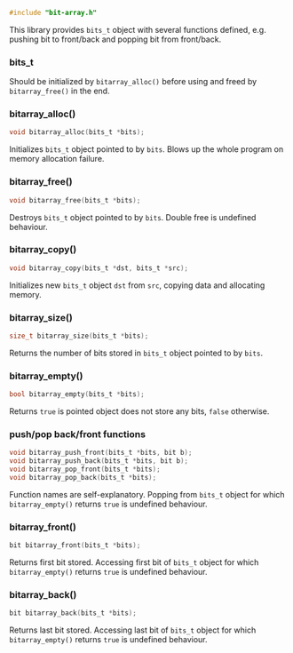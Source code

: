 ```c
#include "bit-array.h"
```

This library provides `bits_t` object with several functions defined,
e.g. pushing bit to front/back and popping bit from front/back.

### bits_t

Should be initialized by `bitarray_alloc()` before using
and freed by `bitarray_free()` in the end.

### bitarray_alloc()

```c
void bitarray_alloc(bits_t *bits);
```

Initializes `bits_t` object pointed to by `bits`.
Blows up the whole program on memory allocation failure.

### bitarray_free()

```c
void bitarray_free(bits_t *bits);
```

Destroys `bits_t` object pointed to by `bits`.
Double free is undefined behaviour.

### bitarray_copy()

```c
void bitarray_copy(bits_t *dst, bits_t *src);
```

Initializes new `bits_t` object `dst` from `src`, copying data and allocating memory.

### bitarray_size()

```c
size_t bitarray_size(bits_t *bits);
```

Returns the number of bits stored in `bits_t` object pointed to by `bits`.

### bitarray_empty()

```c
bool bitarray_empty(bits_t *bits);
```

Returns `true` is pointed object does not store any bits,
`false` otherwise.

### push/pop back/front functions

```c
void bitarray_push_front(bits_t *bits, bit b);
void bitarray_push_back(bits_t *bits, bit b);
void bitarray_pop_front(bits_t *bits);
void bitarray_pop_back(bits_t *bits);
```

Function names are self-explanatory.
Popping from `bits_t` object for which `bitarray_empty()` returns `true`
is undefined behaviour.

### bitarray_front()

```c
bit bitarray_front(bits_t *bits);
```

Returns first bit stored.
Accessing first bit of `bits_t` object for which `bitarray_empty()`
returns `true` is undefined behaviour.

### bitarray_back()

```c
bit bitarray_back(bits_t *bits);
```

Returns last bit stored.
Accessing last bit of `bits_t` object for which `bitarray_empty()`
returns `true` is undefined behaviour.
